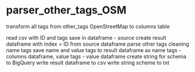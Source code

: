 # parser_other_tags_OSM
transform all tags from other_tags OpenStreetMap to columns table


read csv with ID and tags 
save in dataframe - source
create result dataframe with index = ID from source dataframe
parse other tags 
cleaning name tags 
save name and value tags to result dataframe as name tags - columns dataframe, value tags - value dataframe
create string for schema to BigQuery
write result dataframe to csv
write string scheme to txt

